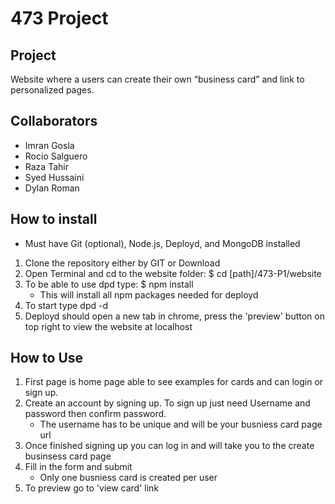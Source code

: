 # 473 Project 

## Project 
Website where a users can create their own “business card” and link to personalized pages. 

## Collaborators 
* Imran Gosla
* Rocio Salguero
* Raza Tahir
* Syed Hussaini
* Dylan Roman

## How to install 
* Must have Git (optional), Node.js, Deployd, and MongoDB installed

1. Clone the repository either by GIT or Download 
1. Open Terminal and cd to the website folder: $ cd [path]/473-P1/website 
1. To be able to use dpd type: $ npm install  
    * This will install all npm packages needed for deployd 
1. To start type dpd -d 
1. Deployd should open a new tab in chrome, press the 'preview' button on top right to view the website at localhost

## How to Use 
1. First page is home page able to see examples for cards and can login or sign up. 
1. Create an account by signing up. To sign up just need Username and password then confirm password. 
      * The username has to be unique and will be your busniess card page url 
1. Once finished signing up you can log in and will take you to the create businsess card page 
1. Fill in the form and submit 
      * Only one busniess card is created per user 
1. To preview go to 'view card' link 

